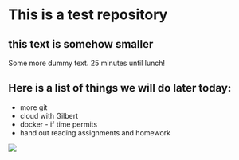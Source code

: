 # This is a test repository

## this text is somehow smaller

Some more dummy text. 25 minutes until lunch!

## Here is a list of things we will do later today:

* more git
* cloud with Gilbert
* docker - if time permits
* hand out reading assignments and homework

![](https://raw.githubusercontent.com/hellojoechip/NUS-test-20210111/main/lavo2.png)

